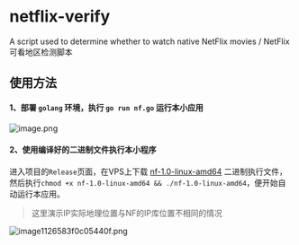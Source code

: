 # netflix-verify
A script used to determine whether to watch native NetFlix movies / NetFlix可看地区检测脚本
## 使用方法
#### 1、部署 `golang` 环境，执行 `go run nf.go` 运行本小应用

![image.png](https://img.leo.moe/images/2021/02/23/image.png)

#### 2、使用编译好的二进制文件执行本小程序

进入项目的`Release`页面，在VPS上下载 [nf-1.0-linux-amd64](https://github.com/sjlleo/netflix-verify/releases/download/1.0/nf-1.0-linux-amd64) 二进制执行文件，然后执行`chmod +x nf-1.0-linux-amd64 && ./nf-1.0-linux-amd64`，便开始自动运行本应用。

> 这里演示IP实际地理位置与NF的IP库位置不相同的情况

![image1126583f0c05440f.png](https://img.leo.moe/images/2021/02/23/image1126583f0c05440f.png)

